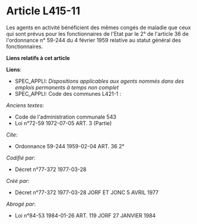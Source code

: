 # Article L415-11

Les agents en activité bénéficient des mêmes congés de maladie que ceux qui sont prévus pour les fonctionnaires de l'Etat par
le 2° de l'article 36 de l'ordonnance n° 59-244 du 4 février 1959 relative au statut général des fonctionnaires.

**Liens relatifs à cet article**

**Liens**:

  - SPEC_APPLI: *Dispositions applicables aux agents nommés dans des emplois permanents à temps non complet*
  - SPEC_APPLI: Code des communes L421-1 :

_Anciens textes_:

  - Code de l'administration communale 543
  - Loi n°72-59 1972-07-05 ART. 3 (Partie)

_Cite_:

  - Ordonnance 59-244 1959-02-04 ART. 36 2°

_Codifié par_:

  - Décret n°77-372 1977-03-28

_Créé par_:

  - Décret n°77-372 1977-03-28 JORF ET JONC 5 AVRIL 1977

_Abrogé par_:

  - Loi n°84-53 1984-01-26 ART. 119 JORF 27 JANVIER 1984
